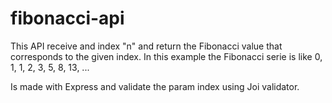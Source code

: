# fibonacci-api

This API receive and index "n" and return the Fibonacci value that corresponds to the given index. In this example the Fibonacci serie is like 0, 1, 1, 2, 3, 5, 8, 13, ...

Is made with Express and validate the param index using Joi validator.
